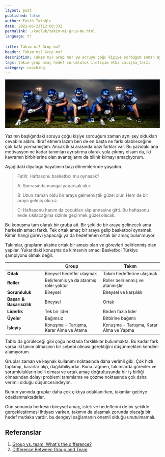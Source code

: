 ```yaml
---
layout: post
published: false
author: Fatih Tatoğlu
date: 2022-06-23T12:00:33Z
permalink: ./kocluk/takim-mi-grup-mu.html
language: tr

title: Takım mı? Grup mu?
header: Takım mı? Grup mu?
description: Takım mı? Grup mu? Bu soruyu çoğu kişiye sorduğum zaman aynı şey oldukları cevabını aldım. Ancak ikisi arasında bazı farklar var.
tags: takım grup amaç hedef sorumluluk iletişim etki çalışma_tarzı
category: coaching
---
```


![Takım - Grup](../../image/takim-grup.jpg "Binyamin Mellish - [Pexels](https://www.pexels.com/photo/football-players-in-blue-jersey-lined-under-grey-white-cloudy-sky-during-sunset-186076/)")

Yazının başlığındaki soruyu çoğu kişiye sorduğum zaman aynı şey oldukları cevabını aldım. İtiraf etmem lazım ben de en başta ne farkı olabileceğine çok kafa yormamıştım. Ancak ikisi arasında bazı farklar var. Bu yazıdaki ana motivasyon ne kadar tanımları ayrıştırma olarak yola çıkmış olsam da, iki kavramın birbirlerine olan avantajlarını da bilinir kılmayı amaçlıyorum.

Aşağıdaki diyalogu hayatımın bazı dönemlerinde yaşadım.

> Fatih: Haftasonu basketbol mu oynasak?
>
> A: Sonrasında mangal yaparsak olur.
>
> B: Uzun zaman oldu bir araya gelmemiştik güzel olur. Hem de bir araya gelmiş oluruz.
>
> C: Haftasonu hanım da çocukları alıp annesine gitti. Bu haftasonu evde sıkılacağıma sizinle geçirmek güzel olacak.

Bu konuşma tam olarak bir gruba ait. Bir şekilde bir araya gelinecek ama herkesin amacı farklı. Tek ortak amaç bir araya gelip basketbol oynamak. Kimin hangi görevi yapacağı ya da hedeflenen ortak bir amaç bulunmuyor.

Takımlar, grupların aksine ortak bir amacı olan ve görevleri belirlenmiş olan yapılar. Yukarıdaki konuşma da kimsenin amacı Basketbol Türkiye şampiyonu olmak değil.

| | Group | Takım |
|---|---|---|
| **Odak** | Bireysel hedefler ulaşmak | Takım hedeflerine ulaşmak |
| **Roller** | Belirlenmiş ya da atanmış roler yoktur | Roller belirlenmiş ve atanmıştır |
| **Sorumluluk** | Bireysel | Bireysel ve karşılıklı |
| **Başarı & Başarısızlık** | Bireysel | Ortak |
| **Liderlik** | Tek bir lider | Birden fazla lider |
| **Üyeler** | Bağımsız | Birbirine bağımlı |
| **İşleyiş** | Konuşma - Tartışma, Karar Alma ve Atama | Konuşma - Tartışma, Karar Alma ve Yapma |

Tablo da görüleceği gibi çoğu noktada farklılıklar bulunmakta. Bu kadar fark varsa iki tanım olmasının bir sebebi olması gerektiğini düşünmekten kendimi alamıyorum.

Gruplar zaman ve kaynak kullanımı noktasında daha verimli gibi. Çok hızlı toplanıp, kararlar alıp, dağılabiliyorlar. Buna rağmen, takımlarda görevler ve sorumlulukların belli olması ve ortak amaç doğrultusunda bir iş birliği olmasından dolayı problemi tanımlama ve çözme noktasında çok daha verimli olduğu düşüncesindeyim.

Bunun yanında gruplar daha çok çıktıya odaklanırken, takımlar getiriye odaklanmaktadırlar.

Gün sonunda herkesin bireysel amaç, istek ve hedeflerini de bir şekilde gerçekleştirmesi ihtiyacı varken, takımın da ulaşmak zorunda olacağı bir hedef mutlaka vardır. bu dengeyi sağlamanın önemli olduğu unutulmamalı.

## Referanslar

1. [Group vs. team: What's the difference?](https://asana.com/resources/group-vs-team)
2. [Difference Between Group and Team](https://keydifferences.com/difference-between-group-and-team.html)
